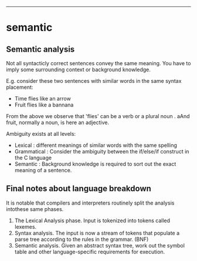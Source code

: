---
# semantic


## Semantic analysis

Not all syntacticly correct sentences convey the same meaning. You have to imply
some surrounding context or background knowledge.

E.g. consider these two sentences with similar words in the same syntax placement:

- Time flies like an arrow
- Fruit flies like a bannana


From the above we observe that 'flies' can be a verb or a plural noun .
aAnd fruit, normally a noun, is here an adjective.

Ambiguity exists at all levels: 

- Lexical : different meanings of similar words with the same spelling
- Grammatical : Consider the ambiguity between the if/else/if construct in the C language
- Semantic : Background knowledge is required to sort out the exact meaning of a sentence.

## Final notes about language breakdown

It is notable that compilers and interpreters routinely split the analysis intothese same phases.

1. The Lexical Analysis phase.  Input is tokenized into tokens called lexemes.
2. Syntax analysis.  The input is now a stream of tokens that populate a parse tree according to the rules in the grammar. (BNF)
3. Semantic analysis. Given an abstract syntax tree, work out the symbol table and other language-specific requirements for execution.


